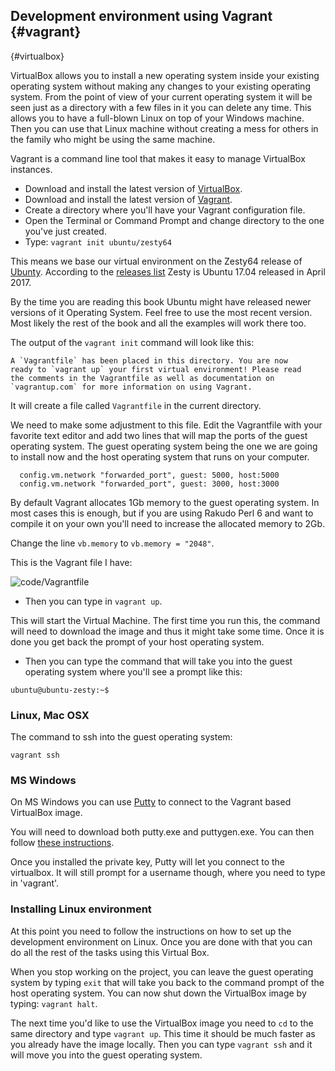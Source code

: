 ## Development environment using Vagrant {#vagrant}
{#virtualbox}

VirtualBox allows you to install a new operating system inside your existing operating system without
making any changes to your existing operating system. From the point of view of your current operating
system it will be seen just as a directory with a few files in it you can delete any time.
This allows you to have a full-blown Linux on top of your Windows machine. Then you can use that Linux
machine without creating a mess for others in the family who might be using the same machine.

Vagrant is a command line tool that makes it easy to manage VirtualBox instances.


* Download and install the latest version of [VirtualBox](https://www.virtualbox.org/).
* Download and install the latest version of [Vagrant](https://www.vagrantup.com/).
* Create a directory where you'll have your Vagrant configuration file.
* Open the Terminal or Command Prompt and change directory to the one you've just created.
* Type: `vagrant init ubuntu/zesty64`

This means we base our virtual environment on the Zesty64 release of [Ubunty](https://www.ubuntu.com/).
According to the [releases list](https://wiki.ubuntu.com/Releases) Zesty is Ubuntu 17.04 released in April 2017.

By the time you are reading this book Ubuntu might have released newer versions of it Operating System.
Feel free to use the most recent version. Most likely the rest of the book and all the examples will work there too.

The output of the `vagrant init` command will look like this:

```
A `Vagrantfile` has been placed in this directory. You are now
ready to `vagrant up` your first virtual environment! Please read
the comments in the Vagrantfile as well as documentation on
`vagrantup.com` for more information on using Vagrant.
```

It will create a file called `Vagrantfile` in the current directory.

We need to make some adjustment to this file.
Edit the Vagrantfile with your favorite text editor and add two lines that will map the ports of the guest operating system. The guest operating system
being the one we are going to install now and the host operating system that runs on your computer.

```
  config.vm.network "forwarded_port", guest: 5000, host:5000
  config.vm.network "forwarded_port", guest: 3000, host:3000
```

By default Vagrant allocates 1Gb memory to the guest operating system. In most cases this is enough,
but if you are using Rakudo Perl 6 and want to compile it on your own you'll need to increase the allocated memory to 2Gb.

Change the line `vb.memory` to `vb.memory = "2048"`.

This is the Vagrant file I have:

![code/Vagrantfile](code/Vagrantfile)


* Then you can type in `vagrant up`.

This will start the Virtual Machine. The first time you run this, the command will need to download the image and thus it might take some time. Once it is done you get back the prompt of your host operating system.

* Then you can type the command that will take you into the guest operating system where you'll see a prompt like this:

```
ubuntu@ubuntu-zesty:~$
```

### Linux, Mac OSX

The command to ssh into the guest operating system:

`vagrant ssh`

### MS Windows

On MS Windows you can use [Putty](http://www.chiark.greenend.org.uk/~sgtatham/putty/download.html)
to connect to the Vagrant based VirtualBox image.

You will need to download both putty.exe and puttygen.exe.
You can then follow [these instructions](https://www.sitepoint.com/getting-started-vagrant-windows/).

Once you installed the private key, Putty will let you connect to the virtualbox. It will still prompt
for a username though, where you need to type in 'vagrant'.

### Installing Linux environment

At this point you need to follow the instructions on how to set up the development environment on Linux.
Once you are done with that you can do all the rest of the tasks using this Virtual Box.

When you stop working on the project, you can leave the guest operating system by typing `exit`
that will take you back to the command prompt of the host operating system. You can now shut down
the VirtualBox image by typing: `vagrant halt`.

The next time you'd like to use the VirtualBox image you need to `cd` to the same directory and type
`vagrant up`. This time it should be much faster as you already have the image locally.
Then you can type `vagrant ssh` and it will move you into the guest operating system.


